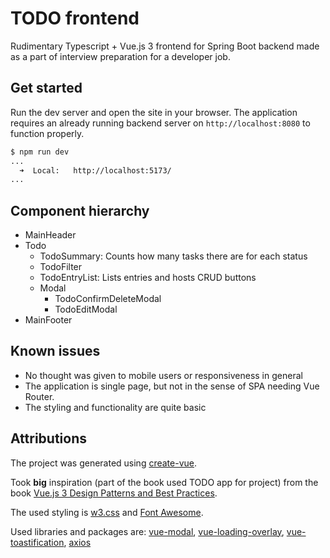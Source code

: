 # TODO frontend

Rudimentary Typescript + Vue.js 3 frontend for Spring Boot backend made as a
part of interview preparation for a developer job.

## Get started

Run the dev server and open the site in your browser. The application requires an
already running backend server on `http://localhost:8080` to function properly.

```bash
$ npm run dev
...
  ➜  Local:   http://localhost:5173/
...
```

## Component hierarchy

- MainHeader
- Todo
    - TodoSummary: Counts how many tasks there are for each status
    - TodoFilter
    - TodoEntryList: Lists entries and hosts CRUD buttons
    - Modal
        - TodoConfirmDeleteModal
        - TodoEditModal
- MainFooter

## Known issues

- No thought was given to mobile users or responsiveness in general
- The application is single page, but not in the sense of SPA needing Vue
  Router.
- The styling and functionality are quite basic

## Attributions

The project was generated using
[create-vue](https://github.com/vuejs/create-vue).

Took **big** inspiration (part of the book used TODO app for project) from the
book
[Vue.js 3 Design Patterns and Best Practices](https://www.amazon.com/Vue-js-Design-Patterns-Best-Practices/dp/1803238070).

The used styling is [w3.css](https://www.w3schools.com/w3css/) and
[Font Awesome](https://fontawesome.com/).

Used libraries and packages are:
[vue-modal](https://github.com/kolirt/vue-modal),
[vue-loading-overlay](https://github.com/ankurk91/vue-loading-overlay),
[vue-toastification](https://github.com/Maronato/vue-toastification),
[axios](https://github.com/axios/axios)
